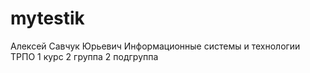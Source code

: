 # mytestik
Алексей
Савчук
Юрьевич
Информационные системы и технологии
ТРПО
1 курс 2 группа 2 подгруппа
